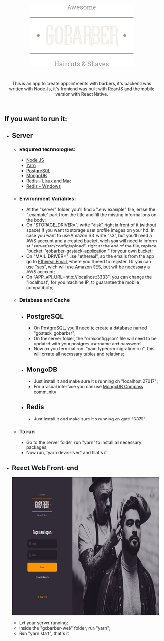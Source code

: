 <p align="center">
  <img width="340" height="200" src="/gobarber-web/src/assets/logo.svg">
</p>
<br>
<p align="center">
  This is an app to create appointments with barbers, it's backend was written with Node.Js, it's frontend was built with ReacJS and the mobile version with React Native.
</p>
<br>

## If you want to run it:
* ## Server
  * ### Required technologies:
    * [Node.JS](https://nodejs.org/en/)
    * [Yarn](https://yarnpkg.com/getting-started/install)
    * [PostgreSQL](https://www.postgresql.org/)
    * [MongoDB](https://www.mongodb.com/)
    * [Redis - Linux and Mac](https://redis.io/) 
    * [Redis - Windows](https://redis.io/)
  * ### Environment Variables:
    * At the "server" folder, you'll find a ".env.example" file, erase the ".example" part from the title and fill the missing informations on the body;
    * On "STORAGE_DRIVER=", write "disk" right in front of it (without space) if you want to storage user profile images on your hd. In case you want to use Amazon S3, write "s3", but you'll need a AWS account and a created bucket, wich you will need to inform at "server/src/config/upload", right at the end of the file, replace "bucket: 'gobarber-gostack-application'" for your own bucket;
    * On "MAIL_DRIVER=" use "ethereal", so the emails from the app go to [Ethereal Email](https://ethereal.email/), where you'll need to register. Or you can use "ses", wich will use Amazon SES, but will be necessary a AWS account;
    * On "APP_API_URL=http://localhost:3333", you can change the "localhost", for you machine IP, to guarantee the mobile compatibility;
  * ### Database and Cache
    * ## PostgreSQL
      * On PostgreSQL, you'll need to create a database named "gostack_gobarber";
      * On the server folder, the "ormconfig.json" file will need to be updated with your postgres username and password;
      * Now on you terminal run: "yarn typeorm migration:run", this will create all necessary tables and relations;
    * ## MongoDB
      * Just install it and make sure it's running on "localhost:27017";
      * For a visual interface you can use [MongoDB Compass community](https://www.mongodb.com/try/download/compass)
    * ## Redis
      * Just install it and make sure it's running on gate "6379";
  * ### To run
    * Go to the server folder, run "yarn" to install all necessary packages;
    * Now run, "yarn dev:server" and that's it
      
* ## React Web Front-end

  <p align="center">
    <img width="850" height="450" src="/gobarber-web/public/gobarber-logon.png">
  </p>
  
  * Let your server running;
  * Inside the "gobarber-web" folder, run "yarn";
  * Run "yarn start", that's it
